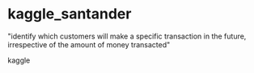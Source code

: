 # kaggle_santander

"identify which customers will make a specific transaction in the future, irrespective of the amount of money transacted"

kaggle